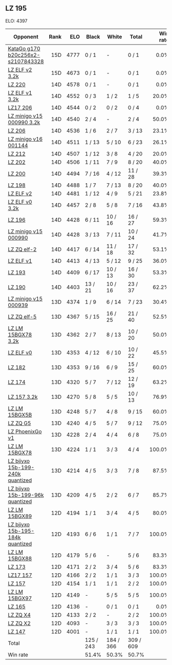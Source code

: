 ## LZ 195 ##

ELO: 4397

Opponent | Rank | ELO | Black | White | Total | Win rate
---------|-----:|----:|-------|-------|-------|-------:
[KataGo g170 b20c256x2-s2107843328](KataGo%20g170%20b20c256x2-s2107843328.md) | 15D | 4777 | 0 / 1 | - | 0 / 1 | 0.0%
[LZ ELF v2 3.2k](LZ%20ELF%20v2%203.2k.md) | 15D | 4673 | 0 / 1 | - | 0 / 1 | 0.0%
[LZ 220](LZ%20220.md) | 14D | 4578 | 0 / 1 | - | 0 / 1 | 0.0%
[LZ ELF v1 3.2k](LZ%20ELF%20v1%203.2k.md) | 14D | 4552 | 0 / 3 | 1 / 2 | 1 / 5 | 20.0%
[LZ17 206](LZ17%20206.md) | 14D | 4544 | 0 / 2 | 0 / 2 | 0 / 4 | 0.0%
[LZ minigo v15 000990 3.2k](LZ%20minigo%20v15%20000990%203.2k.md) | 14D | 4540 | 2 / 4 | - | 2 / 4 | 50.0%
[LZ 206](LZ%20206.md) | 14D | 4536 | 1 / 6 | 2 / 7 | 3 / 13 | 23.1%
[LZ minigo v16 001144](LZ%20minigo%20v16%20001144.md) | 14D | 4511 | 1 / 13 | 5 / 10 | 6 / 23 | 26.1%
[LZ 212](LZ%20212.md) | 14D | 4507 | 1 / 12 | 3 / 8 | 4 / 20 | 20.0%
[LZ 202](LZ%20202.md) | 14D | 4506 | 1 / 11 | 7 / 9 | 8 / 20 | 40.0%
[LZ 200](LZ%20200.md) | 14D | 4494 | 7 / 16 | 4 / 12 | 11 / 28 | 39.3%
[LZ 198](LZ%20198.md) | 14D | 4488 | 1 / 7 | 7 / 13 | 8 / 20 | 40.0%
[LZ ELF v2](LZ%20ELF%20v2.md) | 14D | 4481 | 1 / 12 | 4 / 9 | 5 / 21 | 23.8%
[LZ ELF v0 3.2k](LZ%20ELF%20v0%203.2k.md) | 14D | 4457 | 2 / 8 | 5 / 8 | 7 / 16 | 43.8%
[LZ 196](LZ%20196.md) | 14D | 4428 | 6 / 11 | 10 / 16 | 16 / 27 | 59.3%
[LZ minigo v15 000990](LZ%20minigo%20v15%20000990.md) | 14D | 4428 | 3 / 13 | 7 / 11 | 10 / 24 | 41.7%
[LZ ZQ elf-2](LZ%20ZQ%20elf-2.md) | 14D | 4417 | 6 / 14 | 11 / 18 | 17 / 32 | 53.1%
[LZ ELF v1](LZ%20ELF%20v1.md) | 14D | 4413 | 4 / 13 | 5 / 12 | 9 / 25 | 36.0%
[LZ 193](LZ%20193.md) | 14D | 4409 | 6 / 17 | 10 / 13 | 16 / 30 | 53.3%
[LZ 190](LZ%20190.md) | 14D | 4403 | 13 / 21 | 10 / 16 | 23 / 37 | 62.2%
[LZ minigo v15 000939](LZ%20minigo%20v15%20000939.md) | 13D | 4374 | 1 / 9 | 6 / 14 | 7 / 23 | 30.4%
[LZ ZQ elf-5](LZ%20ZQ%20elf-5.md) | 13D | 4367 | 5 / 15 | 16 / 25 | 21 / 40 | 52.5%
[LZ LM 15BGX78 3.2k](LZ%20LM%2015BGX78%203.2k.md) | 13D | 4362 | 2 / 7 | 8 / 13 | 10 / 20 | 50.0%
[LZ ELF v0](LZ%20ELF%20v0.md) | 13D | 4353 | 4 / 12 | 6 / 10 | 10 / 22 | 45.5%
[LZ 182](LZ%20182.md) | 13D | 4353 | 9 / 16 | 6 / 9 | 15 / 25 | 60.0%
[LZ 174](LZ%20174.md) | 13D | 4320 | 5 / 7 | 7 / 12 | 12 / 19 | 63.2%
[LZ 157 3.2k](LZ%20157%203.2k.md) | 13D | 4270 | 5 / 8 | 5 / 5 | 10 / 13 | 76.9%
[LZ LM 15BGX5B](LZ%20LM%2015BGX5B.md) | 13D | 4248 | 5 / 7 | 4 / 8 | 9 / 15 | 60.0%
[LZ ZQ G5](LZ%20ZQ%20G5.md) | 13D | 4240 | 4 / 5 | 5 / 7 | 9 / 12 | 75.0%
[LZ PhoenixGo v1](LZ%20PhoenixGo%20v1.md) | 13D | 4228 | 2 / 4 | 4 / 4 | 6 / 8 | 75.0%
[LZ LM 15BGX78](LZ%20LM%2015BGX78.md) | 13D | 4224 | 1 / 1 | 3 / 3 | 4 / 4 | 100.0%
[LZ bjiyxo 15b-199-240k quantized](LZ%20bjiyxo%2015b-199-240k%20quantized.md) | 13D | 4214 | 4 / 5 | 3 / 3 | 7 / 8 | 87.5%
[LZ bjiyxo 15b-199-96k quantized](LZ%20bjiyxo%2015b-199-96k%20quantized.md) | 13D | 4209 | 4 / 5 | 2 / 2 | 6 / 7 | 85.7%
[LZ LM 15BGX89](LZ%20LM%2015BGX89.md) | 12D | 4194 | 1 / 1 | 3 / 4 | 4 / 5 | 80.0%
[LZ bjiyxo 15b-195-184k quantized](LZ%20bjiyxo%2015b-195-184k%20quantized.md) | 12D | 4193 | 6 / 6 | 1 / 1 | 7 / 7 | 100.0%
[LZ LM 15BGX88](LZ%20LM%2015BGX88.md) | 12D | 4179 | 5 / 6 | - | 5 / 6 | 83.3%
[LZ 173](LZ%20173.md) | 12D | 4171 | 2 / 2 | 3 / 4 | 5 / 6 | 83.3%
[LZ17 157](LZ17%20157.md) | 12D | 4166 | 2 / 2 | 1 / 1 | 3 / 3 | 100.0%
[LZ 157](LZ%20157.md) | 12D | 4154 | 1 / 1 | 1 / 1 | 2 / 2 | 100.0%
[LZ LM 15BGX97](LZ%20LM%2015BGX97.md) | 12D | 4149 | - | 5 / 5 | 5 / 5 | 100.0%
[LZ 165](LZ%20165.md) | 12D | 4136 | - | 0 / 1 | 0 / 1 | 0.0%
[LZ ZQ X4](LZ%20ZQ%20X4.md) | 12D | 4133 | 2 / 2 | - | 2 / 2 | 100.0%
[LZ ZQ X2](LZ%20ZQ%20X2.md) | 12D | 4093 | - | 3 / 3 | 3 / 3 | 100.0%
[LZ 147](LZ%20147.md) | 12D | 4001 | - | 1 / 1 | 1 / 1 | 100.0%
Total | | | 125 / 243 | 184 / 366 | 309 / 609 | 
Win rate| | | 51.4% | 50.3% | 50.7% | 
